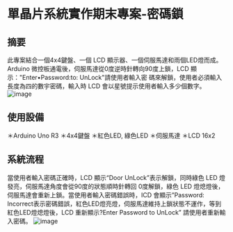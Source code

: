 # 單晶片系統實作期末專案-密碼鎖
## 摘要
此專案結合一個4x4鍵盤、一個 LCD 顯示器、一個伺服馬達和雨個LED燈而成。Arduino 微控板通電後，伺服馬達從0度逆時針轉向90度上鎖，LCD 顯示："Enter•Password:to: UnLock"請使用者輸入密
碼來解鎖，使用者必須輸入長度為四的數宇密碼，輸入時 LCD 會以星號提示使用者輸入多少個數字。
![image](https://github.com/a7209579/arduino-door-lock/blob/main/images/tinkercad.png)
## 使用設備
＊Arduino Uno R3
＊4x4鍵盤
＊紅色LED, 綠色LED
＊伺服馬達
＊LCD 16x2
## 系統流程
當使用者輸入密碼正確時，LCD 顯示“Door UnLock”表示解鎖，同時綠色 LED 燈發亮，伺服馬達角度會從90度的狀態順時針轉回 0度解鎖，綠色 LED 燈熄燈後，伺服馬達會重新上鎖。當使用者輸入密碼錯誤時，ICD 會顯示”Password: Incorrect表示密碼錯誤，紅色LED燈亮燈，伺服馬達維持上鎖狀態不運作，等到紅色LED燈熄燈後，LCD 重新顯示?Enter Password to UnLock” 請使用者重新輸入密碼。
![image](https://github.com/a7209579/arduino-door-lock/blob/main/images/flowchart.jpg)
